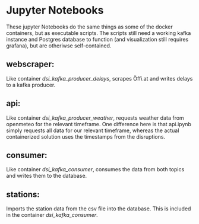# Jupyter Notebooks
These jupyter Notebooks do the same things as some of the docker containers, but as executable scripts.
The scripts still need a working kafka instance and Postgres database to function (and visualization still requires grafana), but are otheriwse self-contained.

## webscraper:
Like container *dsi_kafka_producer_delays*, scrapes Öffi.at and writes delays to a kafka producer.

## api:
Like container *dsi_kafka_producer_weather*, requests weather data from openmeteo for the relevant timeframe. One difference here is that api.ipynb simply requests all data for our relevant timeframe, whereas the actual containerized solution uses the timestamps from the disruptions.

## consumer:
Like container *dsi_kafka_consumer*, consumes the data from both topics and writes them to the database.

## stations:
Imports the station data from the csv file into the database. This is included in the container *dsi_kafka_consumer*.


